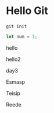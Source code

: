 # Hello Git

``git init``

```javascript
let num = 1;
```

hello

hello2

day3

Esmasp

Teisip

Reede

